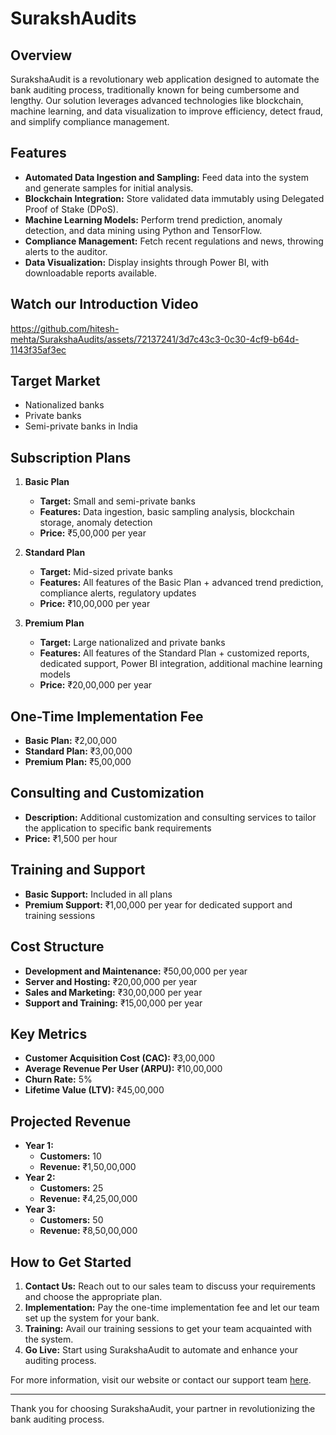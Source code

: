 # SurakshAudits

## Overview
SurakshaAudit is a revolutionary web application designed to automate the bank auditing process, traditionally known for being cumbersome and lengthy. Our solution leverages advanced technologies like blockchain, machine learning, and data visualization to improve efficiency, detect fraud, and simplify compliance management.

## Features
- **Automated Data Ingestion and Sampling:** Feed data into the system and generate samples for initial analysis.
- **Blockchain Integration:** Store validated data immutably using Delegated Proof of Stake (DPoS).
- **Machine Learning Models:** Perform trend prediction, anomaly detection, and data mining using Python and TensorFlow.
- **Compliance Management:** Fetch recent regulations and news, throwing alerts to the auditor.
- **Data Visualization:** Display insights through Power BI, with downloadable reports available.

## Watch our Introduction Video


https://github.com/hitesh-mehta/SurakshaAudits/assets/72137241/3d7c43c3-0c30-4cf9-b64d-1143f35af3ec



## Target Market



- Nationalized banks
- Private banks
- Semi-private banks in India

## Subscription Plans
1. **Basic Plan**
   - **Target:** Small and semi-private banks
   - **Features:** Data ingestion, basic sampling analysis, blockchain storage, anomaly detection
   - **Price:** ₹5,00,000 per year

2. **Standard Plan**
   - **Target:** Mid-sized private banks
   - **Features:** All features of the Basic Plan + advanced trend prediction, compliance alerts, regulatory updates
   - **Price:** ₹10,00,000 per year

3. **Premium Plan**
   - **Target:** Large nationalized and private banks
   - **Features:** All features of the Standard Plan + customized reports, dedicated support, Power BI integration, additional machine learning models
   - **Price:** ₹20,00,000 per year

## One-Time Implementation Fee
- **Basic Plan:** ₹2,00,000
- **Standard Plan:** ₹3,00,000
- **Premium Plan:** ₹5,00,000

## Consulting and Customization
- **Description:** Additional customization and consulting services to tailor the application to specific bank requirements
- **Price:** ₹1,500 per hour

## Training and Support
- **Basic Support:** Included in all plans
- **Premium Support:** ₹1,00,000 per year for dedicated support and training sessions

## Cost Structure
- **Development and Maintenance:** ₹50,00,000 per year
- **Server and Hosting:** ₹20,00,000 per year
- **Sales and Marketing:** ₹30,00,000 per year
- **Support and Training:** ₹15,00,000 per year

## Key Metrics
- **Customer Acquisition Cost (CAC):** ₹3,00,000
- **Average Revenue Per User (ARPU):** ₹10,00,000
- **Churn Rate:** 5%
- **Lifetime Value (LTV):** ₹45,00,000

## Projected Revenue
- **Year 1:**
  - **Customers:** 10
  - **Revenue:** ₹1,50,00,000
- **Year 2:**
  - **Customers:** 25
  - **Revenue:** ₹4,25,00,000
- **Year 3:**
  - **Customers:** 50
  - **Revenue:** ₹8,50,00,000

## How to Get Started
1. **Contact Us:** Reach out to our sales team to discuss your requirements and choose the appropriate plan.
2. **Implementation:** Pay the one-time implementation fee and let our team set up the system for your bank.
3. **Training:** Avail our training sessions to get your team acquainted with the system.
4. **Go Live:** Start using SurakshaAudit to automate and enhance your auditing process.

For more information, visit our website or contact our support team [here](mailto::urbanai0209@gmail.com).

---

Thank you for choosing SurakshaAudit, your partner in revolutionizing the bank auditing process.
